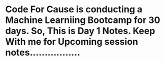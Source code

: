 # Code For Cause is conducting a Machine Learniing Bootcamp for 30 days. So, This is Day 1 Notes. Keep With me for Upcoming session notes.................
